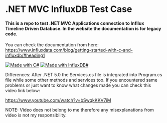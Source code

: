 # .NET MVC InfluxDB Test Case

#### This is a repo to test .NET MVC Applications connection to Infllux Timeline Driven Database. In the website the documentation is for legacy code.
You can check the documentation from here: https://www.influxdata.com/blog/getting-started-with-c-and-influxdb/#heading1

[![Made with C#](https://img.shields.io/badge/Made%20With%20CSharp-00b911.svg?style=plastic&logo=csharp)](https://microsoft.com)
[![Made with InfluxDB#](https://img.shields.io/badge/Made%20With%20InfluxDB-0011b9.svg?style=plastic&logo=influxdb)](https://microsoft.com)

Differences:
After .NET 5.0 the Services.cs file is integrated into Program.cs file while some other methods and services too. If you encountered same problems or just want to know what changes made you can check this video link below:

https://www.youtube.com/watch?v=bSwqkKKV7iM

NOTE: Video does not belong to me therefore any misexplanations from video is not my responsibility. 


